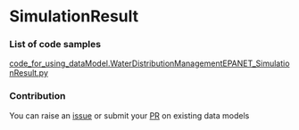 # SimulationResult

### List of code samples 

<!-- 50-List of code -->

<!-- [code entry](link) -->
[code_for_using_dataModel.WaterDistributionManagementEPANET_SimulationResult.py](https://github.com/smart-data-models/dataModel.WaterDistributionManagementEPANET/blob/master/SimulationResult/code/code_for_using_dataModel.WaterDistributionManagementEPANET_SimulationResult.py)


<!-- /50-List of code -->

### Contribution
You can raise an [issue](https://github.com/smart-data-models/dataModel.WaterDistributionManagementEPANET/issues) or submit your [PR](https://github.com/smart-data-models/dataModel.WaterDistributionManagementEPANET/pulls) on existing data models
